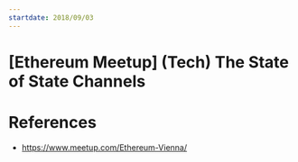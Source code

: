```yaml
---
startdate: 2018/09/03
---
```

# [Ethereum Meetup] (Tech) The State of State Channels

# References
* https://www.meetup.com/Ethereum-Vienna/
